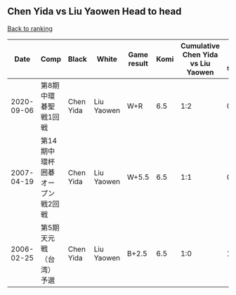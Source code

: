 ## Chen Yida vs Liu Yaowen Head to head

[Back to ranking](../../index.md)




| **Date** | **Comp** | **Black** | **White** | **Game result** | **Komi** | **Cumulative Chen Yida vs Liu Yaowen** | **Chen Yida streak** | **Liu Yaowen streak** | 
| --- | --- | --- | --- | --- | --- | --- | --- | --- |
| 2020-09-06 | 第8期中環碁聖戦1回戦 | Chen Yida | Liu Yaowen | W+R | 6.5 | 1:2 | 0 | 2 | 
| 2007-04-19 | 第14期中環杯囲碁オープン戦2回戦 | Chen Yida | Liu Yaowen | W+5.5 | 6.5 | 1:1 | 0 | 1 | 
| 2006-02-25 | 第5期天元戦（台湾）予選 | Chen Yida | Liu Yaowen | B+2.5 | 6.5 | 1:0 | 1 | 0 |




